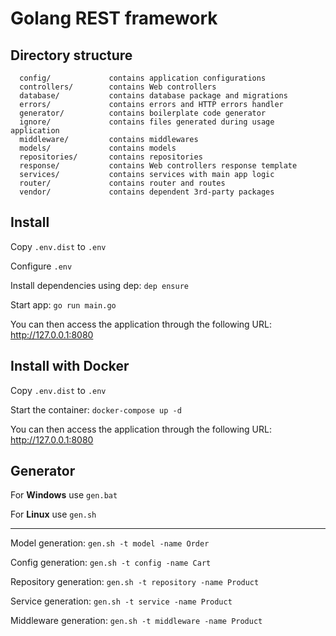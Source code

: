 Golang REST framework
=====================

## Directory structure

      config/             contains application configurations
      controllers/        contains Web controllers
      database/           contains database package and migrations
      errors/             contains errors and HTTP errors handler
      generator/          contains boilerplate code generator
      ignore/             contains files generated during usage application
      middleware/         contains middlewares
      models/             contains models 
      repositories/       contains repositories 
      response/           contains Web controllers response template 
      services/           contains services with main app logic
      router/             contains router and routes
      vendor/             contains dependent 3rd-party packages


## Install
Copy `.env.dist` to `.env`

Configure `.env`

Install dependencies using dep: `dep ensure`

Start app: `go run main.go`

You can then access the application through the following URL: http://127.0.0.1:8080

## Install with Docker
Copy `.env.dist` to `.env`

Start the container: `docker-compose up -d`

You can then access the application through the following URL: http://127.0.0.1:8080

## Generator

For **Windows** use `gen.bat`

For **Linux** use `gen.sh`

---

Model generation: `gen.sh -t model -name Order`

Config generation: `gen.sh -t config -name Cart`

Repository generation: `gen.sh -t repository -name Product`

Service generation: `gen.sh -t service -name Product`

Middleware generation: `gen.sh -t middleware -name Product`